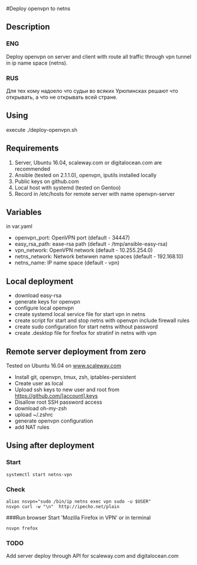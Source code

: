 #Deploy openvpn to netns
## Description 
### ENG
Deploy openvpn on server and client with route all traffic through 
vpn tunnel in ip name space (netns).
### RUS
Для тех кому надоело что судьи во всяких Урюпинсках решают что открывать,
а что не открывать всей стране.

## Using
execute ./deploy-openvpn.sh

## Requirements
 1. Server, Ubuntu 16.04, scaleway.com or digitalocean.com are recommended
 2. Ansible (tested on 2.1.1.0), openvpn, iputils installed locally
 3. Public keys on github.com
 4. Local host with systemd (tested on Gentoo)
 5. Record in /etc/hosts for remote server with name openvpn-server

## Variables 
in var.yaml 
 * openvpn_port: OpenVPN port (default  - 34447)
 * easy_rsa_path: ease-rsa path (default - /tmp/ansible-easy-rsa)
 * vpn_network: OpenVPN network (default - 10.255.254.0)
 * netns_network: Network betwwen name spaces (default - 192.168.10)
 * netns_name: IP name space (default - vpn)

## Local deployment
 * download easy-rsa
 * generate keys for openvpn
 * configure local openvpn
 * create systemd local service file for start vpn in netns
 * create script for start and stop netns with openvpn include firewall rules
 * create sudo configuration for start netns without password
 * create .desktop file for firefox for stratinf in netns with vpn

## Remote server deployment from zero
Tested on Ubuntu 16.04 on www.scaleway.com
 * Install git, openvpn, tmux, zsh, iptables-persistent
 * Create user as local
 * Upload ssh keys to new user and root from https://github.com/[account].keys
 * Disallow root SSH password access
 * download oh-my-zsh
 * upload ~/.zshrc
 * generate openvpn configuration
 * add NAT rules

## Using after deployment
### Start
```
systemctl start netns-vpn
```
### Check
```
alias nsvpn="sudo /bin/ip netns exec vpn sudo -u $USER"
nsvpn curl -w "\n"  http://ipecho.net/plain
```
###Run browser
Start 'Mozilla Firefox in VPN' or in terminal
```
nsvpn frefox
```
### TODO
Add server deploy through API for scaleway.com and digitalocean.com

